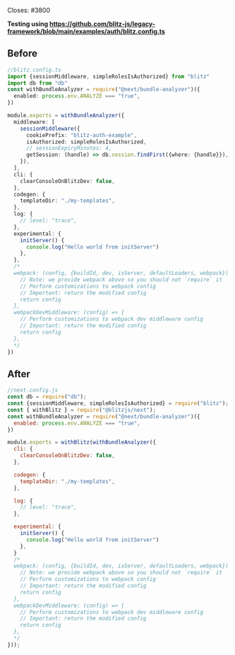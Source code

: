 <!--
Thanks for opening a PR! Your contribution is much appreciated.
To make sure your PR is handled as smoothly as possible please:
 - Link issue via "Closes #[issue_number]
 - Choose & follow the right checklist for the change that you're making:
-->

Closes: #3800

**Testing using https://github.com/blitz-js/legacy-framework/blob/main/examples/auth/blitz.config.ts**

## Before
```ts
//blitz.config.ts
import {sessionMiddleware, simpleRolesIsAuthorized} from "blitz"
import db from "db"
const withBundleAnalyzer = require("@next/bundle-analyzer")({
  enabled: process.env.ANALYZE === "true",
})

module.exports = withBundleAnalyzer({
  middleware: [
    sessionMiddleware({
      cookiePrefix: "blitz-auth-example",
      isAuthorized: simpleRolesIsAuthorized,
      // sessionExpiryMinutes: 4,
      getSession: (handle) => db.session.findFirst({where: {handle}}),
    }),
  ],
  cli: {
    clearConsoleOnBlitzDev: false,
  },
  codegen: {
    templateDir: "./my-templates",
  },
  log: {
    // level: "trace",
  },
  experimental: {
    initServer() {
      console.log("Hello world from initServer")
    },
  },
  /*
  webpack: (config, {buildId, dev, isServer, defaultLoaders, webpack}) => {
    // Note: we provide webpack above so you should not `require` it
    // Perform customizations to webpack config
    // Important: return the modified config
    return config
  },
  webpackDevMiddleware: (config) => {
    // Perform customizations to webpack dev middleware config
    // Important: return the modified config
    return config
  },
  */
})
```

## After
```js
//next.config.js
const db = require("db");
const {sessionMiddleware, simpleRolesIsAuthorized} = require("blitz");
const { withBlitz } = require("@blitzjs/next");
const withBundleAnalyzer = require("@next/bundle-analyzer")({
  enabled: process.env.ANALYZE === "true",
})

module.exports = withBlitz(withBundleAnalyzer({
  cli: {
    clearConsoleOnBlitzDev: false,
  },

  codegen: {
    templateDir: "./my-templates",
  },

  log: {
    // level: "trace",
  },

  experimental: {
    initServer() {
      console.log("Hello world from initServer")
    },
  }
  /*
  webpack: (config, {buildId, dev, isServer, defaultLoaders, webpack}) => {
    // Note: we provide webpack above so you should not `require` it
    // Perform customizations to webpack config
    // Important: return the modified config
    return config
  },
  webpackDevMiddleware: (config) => {
    // Perform customizations to webpack dev middleware config
    // Important: return the modified config
    return config
  },
  */
}));
```